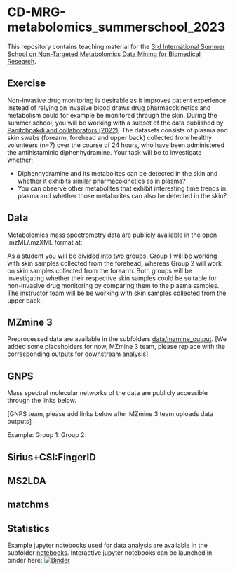 # CD-MRG-metabolomics_summerschool_2023
This repository contains teaching material for the [3rd International Summer School on Non-Targeted Metabolomics Data Mining for Biomedical Research](https://en.ssi.dk/news/events/summer-school-on-non-targeted-metabolomics-data-mining-for-biomedical-research).

## Exercise

Non-invasive drug monitoring is desirable as it improves patient experience. Instead of relying on invasive blood draws drug pharmacokinetics and metabolism could for example be monitored through the skin. During the summer school, you will be working with a subset of the data published by [Panitchpakdi and collaborators (2022)](https://journals.plos.org/plosone/article?id=10.1371/journal.pone.0271794). The datasets consists of plasma and skin swabs (forearm, forehead and upper back) collected from healthy volunteers (n=7) over the course of 24 hours, who have been administered the antihistaminic diphenhydramine. Your task will be to investigate whether:

- Diphenhydramine and its metabolites can be detected in the skin and whether it exhibits similar pharmacokinetics as in plasma?
- You can observe other metabolites that exhibit interesting time trends in plasma and whether those metabolites can also be detected in the skin?

## Data

Metabolomics mass spectrometry data are publicly available in the open .mzML/.mzXML format at:

As a student you will be divided into two groups. Group 1 will be working with skin samples collected from the forehead, whereas Group 2 will work on skin samples collected from the forearm. Both groups 
will be investigating whether their respective skin samples could be suitable for non-invasive drug monitoring by comparing them to the plasma samples. The instructor team will be be working with skin samples collected from the upper back. 

## MZmine 3

Preprocessed data are available in the subfolders [data/mzmine_output](https://github.com/ssi-dk/CD-MRG-metabolomics_summerschool_2023/tree/main/data/mzmine_output). [We added some placeholders for now, MZmine 3 team, please replace with the corresponding outputs for 
downstream analysis]


## GNPS

Mass spectral molecular networks of the data are publicly accessible through the links below.

[GNPS team, please add links below after MZmine 3 team uploads data outputs]

Example:
Group 1:
Group 2:

## Sirius+CSI:FingerID

## MS2LDA

## matchms

## Statistics

Example jupyter notebooks used for data analysis are available in the subfolder [notebooks](https://github.com/ssi-dk/CD-MRG-metabolomics_summerschool_2023/tree/main/notebooks). Interactive jupyter notebooks can be launched in binder here: 
[![Binder](https://mybinder.org/badge_logo.svg)](https://mybinder.org/v2/gh/ssi-dk/CD-MRG-metabolomics_summerschool_2023/HEAD)